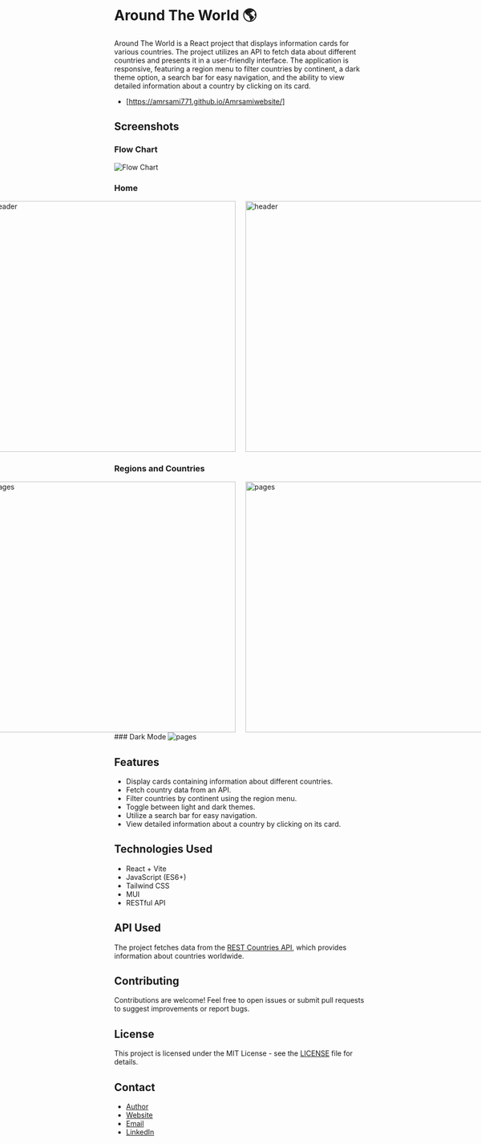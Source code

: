 
# Around The World 🌎


Around The World is a React project that displays information cards for various countries. The project utilizes an API to fetch data about different countries and presents it in a user-friendly interface. The application is responsive, featuring a region menu to filter countries by continent, a dark theme option, a search bar for easy navigation, and the ability to view detailed information about a country by clicking on its card.

- [https://amrsami771.github.io/Amrsamiwebsite/]

## Screenshots

### Flow Chart 
  <img  src="design/Flow Chart.png" alt="Flow Chart">

### Home
<div style="display: flex; justify-content: center; flex-direction:row; ">
  <img style="width: 500px;  margin: 0 10px;" src="design/1.png" alt="header">
  <img style="width: 500px;  margin: 0 10px;" src="design/3.png" alt="header">
</div>

### Regions and Countries
<div style="display: flex; justify-content: center; flex-direction:row ;">
  <img style="width: 500px;  margin: 0 10px;" src="design/4.png" alt="pages">
  <img style="width: 500px;  margin: 0 10px;" src="design/5.png" alt="pages">
</div>
### Dark Mode
  <img src="design/2.png" alt="pages">

## Features

- Display cards containing information about different countries.
- Fetch country data from an API.
- Filter countries by continent using the region menu.
- Toggle between light and dark themes.
- Utilize a search bar for easy navigation.
- View detailed information about a country by clicking on its card.

## Technologies Used

- React + Vite
- JavaScript (ES6+)
- Tailwind CSS
- MUI
- RESTful API


## API Used

The project fetches data from the [REST Countries API](https://restcountries.com/), which provides information about countries worldwide.

## Contributing

Contributions are welcome! Feel free to open issues or submit pull requests to suggest improvements or report bugs.

## License

This project is licensed under the MIT License - see the [LICENSE](LICENSE) file for details.


## Contact

- [Author](https://"https://github.com/amrsami771/")
- [Website](https://amrsami771.github.io/Amrsamiwebsite/)
- [Email](mailto:amrsami2022@gmail.com)
- [LinkedIn](https://www.linkedin.com/in/amr-sami-web)